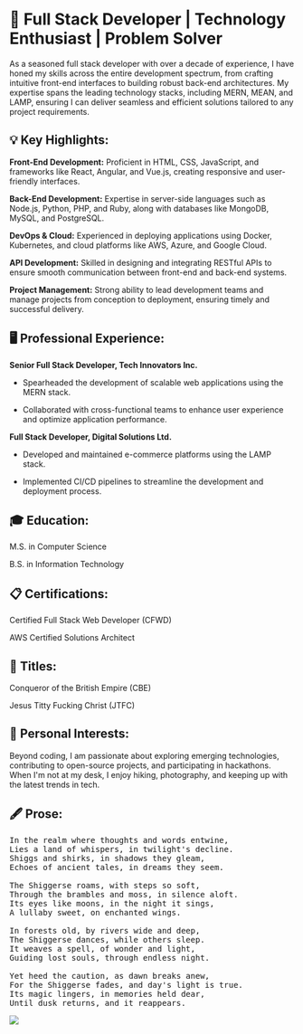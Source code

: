 # 👋 Full Stack Developer | Technology Enthusiast | Problem Solver

As a seasoned full stack developer with over a decade of experience, I have honed my skills across the entire development spectrum, from crafting intuitive front-end interfaces to building robust back-end architectures. My expertise spans the leading technology stacks, including MERN, MEAN, and LAMP, ensuring I can deliver seamless and efficient solutions tailored to any project requirements.

## 💡 Key Highlights:

**Front-End Development:** Proficient in HTML, CSS, JavaScript, and frameworks like React, Angular, and Vue.js, creating responsive and user-friendly interfaces.

**Back-End Development:** Expertise in server-side languages such as Node.js, Python, PHP, and Ruby, along with databases like MongoDB, MySQL, and PostgreSQL.

**DevOps & Cloud:** Experienced in deploying applications using Docker, Kubernetes, and cloud platforms like AWS, Azure, and Google Cloud.

**API Development:** Skilled in designing and integrating RESTful APIs to ensure smooth communication between front-end and back-end systems.

**Project Management:** Strong ability to lead development teams and manage projects from conception to deployment, ensuring timely and successful delivery.

## 🖥️ Professional Experience:

**Senior Full Stack Developer, Tech Innovators Inc.**

- Spearheaded the development of scalable web applications using the MERN stack.

- Collaborated with cross-functional teams to enhance user experience and optimize application performance.

**Full Stack Developer, Digital Solutions Ltd.**

- Developed and maintained e-commerce platforms using the LAMP stack.

- Implemented CI/CD pipelines to streamline the development and deployment process.

## 🎓 Education:

M.S. in Computer Science

B.S. in Information Technology

## 📋 Certifications:

Certified Full Stack Web Developer (CFWD)

AWS Certified Solutions Architect

## 🥇 Titles:

Conqueror of the British Empire (CBE)

Jesus Titty Fucking Christ (JTFC)

## 🙆 Personal Interests:

Beyond coding, I am passionate about exploring emerging technologies, contributing to open-source projects, and participating in hackathons. When I'm not at my desk, I enjoy hiking, photography, and keeping up with the latest trends in tech.

## 🖋️ Prose:

<pre>
In the realm where thoughts and words entwine,
Lies a land of whispers, in twilight's decline.
Shiggs and shirks, in shadows they gleam,
Echoes of ancient tales, in dreams they seem.

The Shiggerse roams, with steps so soft,
Through the brambles and moss, in silence aloft.
Its eyes like moons, in the night it sings,
A lullaby sweet, on enchanted wings.

In forests old, by rivers wide and deep,
The Shiggerse dances, while others sleep.
It weaves a spell, of wonder and light,
Guiding lost souls, through endless night.

Yet heed the caution, as dawn breaks anew,
For the Shiggerse fades, and day's light is true.
Its magic lingers, in memories held dear,
Until dusk returns, and it reappears.
</pre>

![](https://komarev.com/ghpvc/?username=toiletbowlkuku&color=000000)
